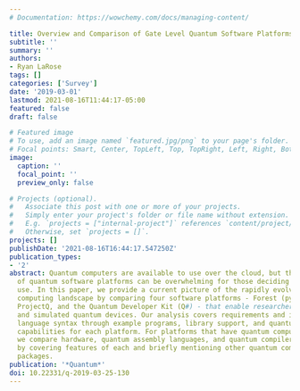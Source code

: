 ```yaml
---
# Documentation: https://wowchemy.com/docs/managing-content/

title: Overview and Comparison of Gate Level Quantum Software Platforms
subtitle: ''
summary: ''
authors:
- Ryan LaRose
tags: []
categories: ['Survey']
date: '2019-03-01'
lastmod: 2021-08-16T11:44:17-05:00
featured: false
draft: false

# Featured image
# To use, add an image named `featured.jpg/png` to your page's folder.
# Focal points: Smart, Center, TopLeft, Top, TopRight, Left, Right, BottomLeft, Bottom, BottomRight.
image:
  caption: ''
  focal_point: ''
  preview_only: false

# Projects (optional).
#   Associate this post with one or more of your projects.
#   Simply enter your project's folder or file name without extension.
#   E.g. `projects = ["internal-project"]` references `content/project/deep-learning/index.md`.
#   Otherwise, set `projects = []`.
projects: []
publishDate: '2021-08-16T16:44:17.547250Z'
publication_types:
- '2'
abstract: Quantum computers are available to use over the cloud, but the recent explosion
  of quantum software platforms can be overwhelming for those deciding on which to
  use. In this paper, we provide a current picture of the rapidly evolving quantum
  computing landscape by comparing four software platforms - Forest (pyQuil), Qiskit,
  ProjectQ, and the Quantum Developer Kit (Q#) - that enable researchers to use real
  and simulated quantum devices. Our analysis covers requirements and installation,
  language syntax through example programs, library support, and quantum simulator
  capabilities for each platform. For platforms that have quantum computer support,
  we compare hardware, quantum assembly languages, and quantum compilers. We conclude
  by covering features of each and briefly mentioning other quantum computing software
  packages.
publication: '*Quantum*'
doi: 10.22331/q-2019-03-25-130
---
```

